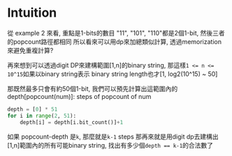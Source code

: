 # Intuition

從 example 2 來看, 重點是1-bits的數目
"11", "101", "110"都是2個1-bit, 然後三者的popcount路徑都相同
所以看來可以用dp來加總類似計算, 透過memorization來避免重複計算?

再來想到可以透過digit DP來建構範圍[1,n]的binary string, 那這樣`1 <= n <= 10^15`如果以binary string表示
binary string length也才[1, log2(10^15) ~ 50]

那既然最多只會有約50個1-bit, 我們可以預先計算出這範圍內的depth[popcount(num)]: steps of popcount of num

```py
depth = [0] * 51
for i in range(2, 51):
    depth[i] = depth[i.bit_count()]+1
```

如果 popcount-depth 是`k`, 那麼就是`k-1` steps
那再來就是用digit dp去建構出[1,n]範圍內的所有可能binary string, 找出有多少個`depth == k-1`的合法數了